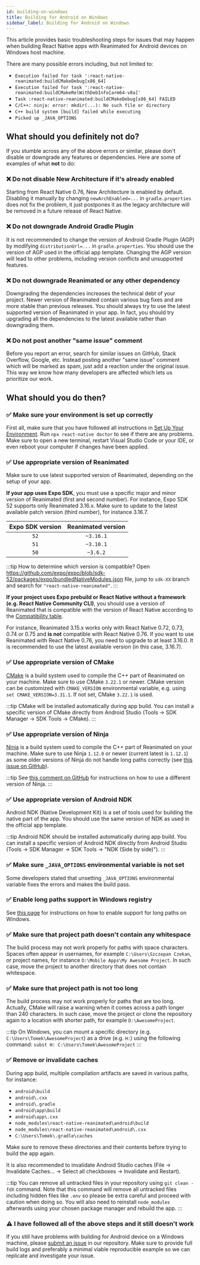 ```yaml
---
id: building-on-windows
title: Building for Android on Windows
sidebar_label: Building for Android on Windows
---
```


This article provides basic troubleshooting steps for issues that may happen when building React Native apps with Reanimated for Android devices on Windows host machine.

There are many possible errors including, but not limited to:

- `Execution failed for task ':react-native-reanimated:buildCMakeDebug[x86_64]`
- `Execution failed for task ':react-native-reanimated:buildCMakeRelWithDebInfo[arm64-v8a]'`
- `Task :react-native-reanimated:buildCMakeDebug[x86_64] FAILED`
- `C/C++: ninja: error: mkdir(...): No such file or directory`
- `C++ build system [build] failed while executing`
- `Picked up _JAVA_OPTIONS`

## What should you definitely not do?

If you stumble across any of the above errors or similar, please don't disable or downgrade any features or dependencies. Here are some of examples of what **not** to do:

### ❌ Do not disable New Architecture if it's already enabled

Starting from React Native 0.76, New Architecture is enabled by default. Disabling it manually by changing `newArchEnabled=...` in `gradle.properties` does not fix the problem, it just postpones it as the legacy architecture will be removed in a future release of React Native.

### ❌ Do not downgrade Android Gradle Plugin

It is not recommended to change the version of Android Gradle Plugin (AGP) by modifying `distributionUrl=...` in `gradle.properties`. You should use the version of AGP used in the official app template. Changing the AGP version will lead to other problems, including version conflicts and unsupported features.

### ❌ Do not downgrade Reanimated or any other dependency

Downgrading the dependencies increases the technical debt of your project. Newer version of Reanimated contain various bug fixes and are more stable than previous releases. You should always try to use the latest supported version of Reanimated in your app. In fact, you should try upgrading all the dependencies to the latest available rather than downgrading them.

### ❌ Do not post another "same issue" comment

Before you report an error, search for similar issues on GitHub, Stack Overflow, Google, etc. Instead posting another "same issue" comment which will be marked as spam, just add a reaction under the original issue. This way we know how many developers are affected which lets us prioritize our work.

## What should you do then?

### ✅ Make sure your environment is set up correctly

First all, make sure that you have followed all instructions in [Set Up Your Environment](https://reactnative.dev/docs/set-up-your-environment). Run `npx react-native doctor` to see if there are any problems. Make sure to open a new terminal, restart Visual Studio Code or your IDE, or even reboot your computer if changes have been applied.

### ✅ Use appropriate version of Reanimated

Make sure to use latest supported version of Reanimated, depending on the setup of your app.

**If your app uses Expo SDK**, you must use a specific major and minor version of Reanimated (first and second number). For instance, Expo SDK 52 supports only Reanimated 3.16.x. Make sure to update to the latest available patch version (third number), for instance 3.16.7.

| Expo SDK version | Reanimated version |
| :--------------: | :----------------: |
|       `52`       |     `~3.16.1`      |
|       `51`       |     `~3.10.1`      |
|       `50`       |      `~3.6.2`      |

:::tip
How to determine which version is compatible? Open https://github.com/expo/expo/blob/sdk-52/packages/expo/bundledNativeModules.json file, jump to `sdk-XX` branch and search for `"react-native-reanimated"`.
:::

**If your project uses Expo prebuild or React Native without a framework (e.g. React Native Community CLI)**, you should use a version of Reanimated that is compatible with the version of React Native according to the [Compatibility table](/docs/guides/compatibility).

For instance, Reanimated 3.15.x works only with React Native 0.72, 0.73, 0.74 or 0.75 and **is not** compatible with React Native 0.76. If you want to use Reanimated with React Native 0.76, you need to upgrade to at least 3.16.0. It is recommended to use the latest available version (in this case, 3.16.7).

### ✅ Use appropriate version of CMake

[CMake](https://cmake.org/) is a build system used to compile the C++ part of Reanimated on your machine. Make sure to use CMake `3.22.1` or newer. CMake version can be customized with `CMAKE_VERSION` environmental variable, e.g. using `set CMAKE_VERSION=3.31.1`. If not set, CMake `3.22.1` is used.

:::tip
CMake will be installed automatically during app build. You can install a specific version of CMake directly from Android Studio (Tools &rarr; SDK Manager &rarr; SDK Tools &rarr; CMake).
:::

### ✅ Use appropriate version of Ninja

[Ninja](https://ninja-build.org/) is a build system used to compile the C++ part of Reanimated on your machine. Make sure to use Ninja `1.12.0` or newer (current latest is `1.12.1`) as some older versions of Ninja do not handle long paths correctly (see [this issue on GitHub](https://github.com/ninja-build/ninja/issues/1900)).

:::tip
See [this comment on GitHub](https://github.com/ninja-build/ninja/issues/1900#issuecomment-1817532728) for instructions on how to use a different version of Ninja.
:::

### ✅ Use appropriate version of Android NDK

Android NDK (Native Development Kit) is a set of tools used for building the native part of the app. You should use the same version of NDK as used in the official app template.

:::tip
Android NDK should be installed automatically during app build. You can install a specific version of Android NDK directly from Android Studio (Tools &rarr; SDK Manager &rarr; SDK Tools &rarr; "NDK (Side by side)").
:::

### ✅ Make sure `_JAVA_OPTIONS` environmental variable is not set

Some developers stated that unsetting `_JAVA_OPTIONS` environmental variable fixes the errors and makes the build pass.

### ✅ Enable long paths support in Windows registry

See [this page](https://learn.microsoft.com/en-us/windows/win32/fileio/maximum-file-path-limitation?tabs=registry#enable-long-paths-in-windows-10-version-1607-and-later) for instructions on how to enable support for long paths on Windows.

### ✅ Make sure that project path doesn't contain any whitespace

The build process may not work properly for paths with space characters. Spaces often appear in usernames, for example `C:\Users\Szczepan Czekan`, or project names, for instance `D:\Mobile Apps\My Awesome Project`. In such case, move the project to another directory that does not contain whitespace.

### ✅ Make sure that project path is not too long

The build process may not work properly for paths that are too long. Actually, CMake will raise a warning when it comes across a path longer than 240 characters. In such case, move the project or clone the repository again to a location with shorter path, for example `D:\AwesomeProject`.

:::tip
On Windows, you can mount a specific directory (e.g. `C:\Users\Tomek\AwesomeProject`) as a drive (e.g. `H:`) using the following command: `subst H: C:\Users\Tomek\AwesomeProject`
:::

### ✅ Remove or invalidate caches

During app build, multiple compilation artifacts are saved in various paths, for instance:

- `android\build`
- `android\.cxx`
- `android\.gradle`
- `android\app\build`
- `android\app\.cxx`
- `node_modules\react-native-reanimated\android\build`
- `node_modules\react-native-reanimated\android\.cxx`
- `C:\Users\Tomek\.gradle\caches`

Make sure to remove these directories and their contents before trying to build the app again.

It is also recommended to invalidate Android Studio caches (File &rarr; Invalidate Caches&hellip; &rarr; Select all checkboxes &rarr; Invalidate and Restart).

:::tip
You can remove all untracked files in your repository using `git clean -fdX` command. Note that this command will remove all untracked files including hidden files like `.env` so please be extra careful and proceed with caution when doing so. You will also need to reinstall `node_modules` afterwards using your chosen package manager and rebuild the app.
:::

### ⚠️ I have followed all of the above steps and it still doesn't work

If you still have problems with building for Android device on a Windows machine, please [submit an issue](https://github.com/software-mansion/react-native-reanimated/issues/new?template=bug-report.yml) in our repository. Make sure to provide full build logs and preferably a minimal viable reproducible example so we can replicate and investigate your issue.
